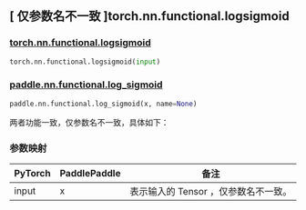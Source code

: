 ## [ 仅参数名不一致 ]torch.nn.functional.logsigmoid

### [torch.nn.functional.logsigmoid](https://pytorch.org/docs/stable/generated/torch.nn.functional.logsigmoid.html?highlight=logsigmoid#torch.nn.functional.logsigmoid)

```python
torch.nn.functional.logsigmoid(input)
```

### [paddle.nn.functional.log_sigmoid](https://www.paddlepaddle.org.cn/documentation/docs/zh/develop/api/paddle/nn/functional/log_sigmoid_cn.html)

```python
paddle.nn.functional.log_sigmoid(x, name=None)
```

两者功能一致，仅参数名不一致，具体如下：
### 参数映射
| PyTorch       | PaddlePaddle | 备注                                                   |
| ------------- | ------------ | ------------------------------------------------------ |
| input           | x           | 表示输入的 Tensor ，仅参数名不一致。               |
